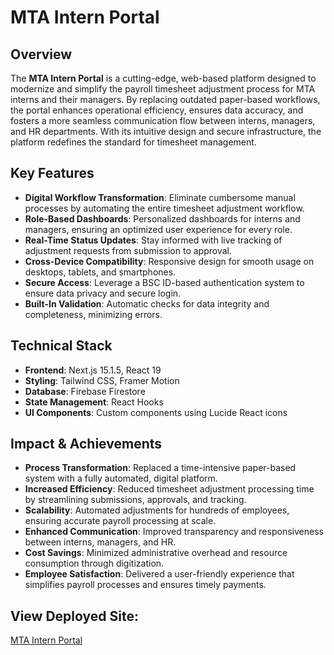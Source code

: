 # MTA Intern Portal

## Overview
The **MTA Intern Portal** is a cutting-edge, web-based platform designed to modernize and simplify the payroll timesheet adjustment process for MTA interns and their managers. By replacing outdated paper-based workflows, the portal enhances operational efficiency, ensures data accuracy, and fosters a more seamless communication flow between interns, managers, and HR departments. With its intuitive design and secure infrastructure, the platform redefines the standard for timesheet management.

## Key Features
- **Digital Workflow Transformation**: Eliminate cumbersome manual processes by automating the entire timesheet adjustment workflow.
- **Role-Based Dashboards**: Personalized dashboards for interns and managers, ensuring an optimized user experience for every role.
- **Real-Time Status Updates**: Stay informed with live tracking of adjustment requests from submission to approval.
- **Cross-Device Compatibility**: Responsive design for smooth usage on desktops, tablets, and smartphones.
- **Secure Access**: Leverage a BSC ID-based authentication system to ensure data privacy and secure login.
- **Built-In Validation**: Automatic checks for data integrity and completeness, minimizing errors.

## Technical Stack
- **Frontend**: Next.js 15.1.5, React 19
- **Styling**: Tailwind CSS, Framer Motion
- **Database**: Firebase Firestore
- **State Management**: React Hooks
- **UI Components**: Custom components using Lucide React icons

## Impact & Achievements
- **Process Transformation**: Replaced a time-intensive paper-based system with a fully automated, digital platform.
- **Increased Efficiency**: Reduced timesheet adjustment processing time by streamlining submissions, approvals, and tracking.
- **Scalability**: Automated adjustments for hundreds of employees, ensuring accurate payroll processing at scale.
- **Enhanced Communication**: Improved transparency and responsiveness between interns, managers, and HR.
- **Cost Savings**: Minimized administrative overhead and resource consumption through digitization.
- **Employee Satisfaction**: Delivered a user-friendly experience that simplifies payroll processes and ensures timely payments.

## View Deployed Site:
[MTA Intern Portal](https://mta-payroll.vercel.app/)
